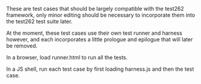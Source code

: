 These are test cases that should be largely compatible with the
test262 framework, only minor editing should be necessary to
incorporate them into the test262 test suite later.

At the moment, these test cases use their own test runner and harness
however, and each incorporates a little prologue and epilogue that
will later be removed.

In a browser, load runner.html to run all the tests.

In a JS shell, run each test case by first loading harness.js and then
the test case.
